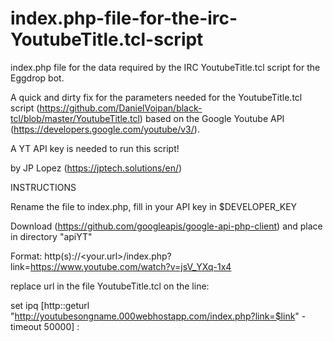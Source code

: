 # index.php-file-for-the-irc-YoutubeTitle.tcl-script
index.php file for the data required by the IRC YoutubeTitle.tcl script for the Eggdrop bot.

A quick and dirty fix for the parameters needed for the YoutubeTitle.tcl script (https://github.com/DanielVoipan/black-tcl/blob/master/YoutubeTitle.tcl) based on the Google Youtube API (https://developers.google.com/youtube/v3/). 

A YT API key is needed to run this script!

by JP Lopez (https://jptech.solutions/en/)                               

INSTRUCTIONS

Rename the file to index.php, fill in your API key in $DEVELOPER_KEY

Download (https://github.com/googleapis/google-api-php-client) and place in directory "apiYT"

Format: http(s)://<your.url>/index.php?link=https://www.youtube.com/watch?v=jsV_YXq-1x4

replace url in the file YoutubeTitle.tcl on the line:

set ipq [http::geturl "http://youtubesongname.000webhostapp.com/index.php?link=$link" -timeout 50000] :

